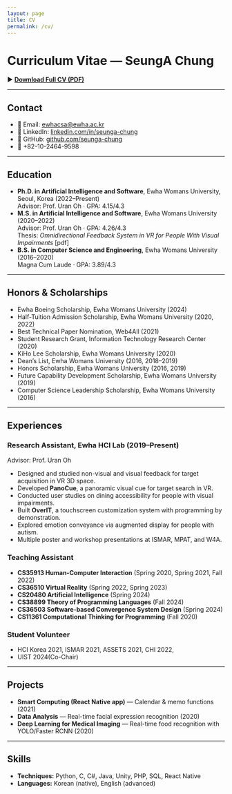 ```yaml
---
layout: page
title: CV
permalink: /cv/
---
```


# Curriculum Vitae — SeungA Chung

▶︎ **[Download Full CV (PDF)](/files/SeungA_Chung_CV_250829.pdf)**

---

## Contact
- 📧 Email: [ewhacsa@ewha.ac.kr](mailto:ewhacsa@ewha.ac.kr)
- 🔗 LinkedIn: [linkedin.com/in/seunga-chung](https://linkedin.com/in/seunga-chung-0386a51bb/)
- 🐙 GitHub: [github.com/seunga-chung](https://github.com/seunga-chung)
- 📱 +82-10-2464-9598

---

## Education
- **Ph.D. in Artificial Intelligence and Software**, Ewha Womans University, Seoul, Korea (2022–Present)  
  Advisor: Prof. Uran Oh · GPA: 4.15/4.3  
- **M.S. in Artificial Intelligence and Software**, Ewha Womans University (2020–2022)  
  Advisor: Prof. Uran Oh · GPA: 4.26/4.3  
  Thesis: *Omnidirectional Feedback System in VR for People With Visual Impairments* [pdf]
- **B.S. in Computer Science and Engineering**, Ewha Womans University (2016–2020)  
  Magna Cum Laude · GPA: 3.89/4.3

---

## Honors & Scholarships
- Ewha Boeing Scholarship, Ewha Womans University (2024)
- Half-Tuition Admission Scholarship, Ewha Womans University (2020, 2022)
- Best Technical Paper Nomination, Web4All (2021)
- Student Research Grant, Information Technology Research Center (2020)
- KiHo Lee Scholarship, Ewha Womans University (2020)
- Dean’s List, Ewha Womans University (2016, 2018–2019)
- Honors Scholarship, Ewha Womans University (2016, 2019)
- Future Capability Development Scholarship, Ewha Womans University (2019)
- Computer Science Leadership Scholarship, Ewha Womans University (2016)

---

## Experiences
### Research Assistant, Ewha HCI Lab (2019–Present)
Advisor: Prof. Uran Oh  
- Designed and studied non-visual and visual feedback for target acquisition in VR 3D space.  
- Developed **PanoCue**, a panoramic visual cue for target search in VR.  
- Conducted user studies on dining accessibility for people with visual impairments.  
- Built **OverIT**, a touchscreen customization system with programming by demonstration.  
- Explored emotion conveyance via augmented display for people with autism.  
- Multiple poster and workshop presentations at ISMAR, MPAT, and W4A.

### Teaching Assistant
- **CS35913 Human-Computer Interaction** (Spring 2020, Spring 2021, Fall 2022)  
- **CS36510 Virtual Reality** (Spring 2022, Spring 2023)
- **CS20480 Artificial Intelligence** (Spring 2024)
- **CS38899	Theory of Programming Languages** (Fall 2024)
- **CS36503 Software-based Convergence System Design** (Spring 2024)
- **CS11361 Computational Thinking for Programming** (Fall 2020)

### Student Volunteer
- HCI Korea 2021, ISMAR 2021, ASSETS 2021, CHI 2022,
- UIST 2024(Co-Chair)

---

## Projects
- **Smart Computing (React Native app)** — Calendar & memo functions (2021)  
- **Data Analysis** — Real-time facial expression recognition (2020)  
- **Deep Learning for Medical Imaging** — Real-time food recognition with YOLO/Faster RCNN (2020)

---

## Skills
- **Techniques:** Python, C, C#, Java, Unity, PHP, SQL, React Native  
- **Languages:** Korean (native), English (advanced)
